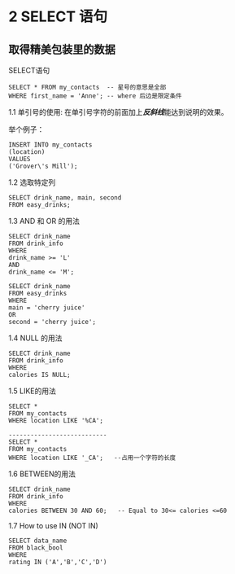 # 2 SELECT 语句
## 取得精美包装里的数据
SELECT语句

```
SELECT * FROM my_contacts  -- 星号的意思是全部
WHERE first_name = 'Anne'; -- where 后边是限定条件
```
1.1 单引号的使用:
在单引号字符的前面加上***反斜线***能达到说明的效果。

举个例子：

```
INSERT INTO my_contacts
(location)
VALUES
('Grover\'s Mill');
```
1.2 选取特定列

```
SELECT drink_name, main, second
FROM easy_drinks;
```
1.3 AND 和 OR 的用法

```
SELECT drink_name
FROM drink_info
WHERE 
drink_name >= 'L'
AND 
drink_name <= 'M';
```

```
SELECT drink_name 
FROM easy_drinks
WHERE 
main = 'cherry juice'
OR
second = 'cherry juice';
```
1.4 NULL 的用法
```
SELECT drink_name
FROM drink_info
WHERE
calories IS NULL;
```

1.5 LIKE的用法

```
SELECT *
FROM my_contacts
WHERE location LIKE '%CA';

---------------------------
SELECT *
FROM my_contacts
WHERE location LIKE '_CA';   --占用一个字符的长度

```

1.6  BETWEEN的用法

```
SELECT drink_name 
FROM drink_info
WHERE 
calories BETWEEN 30 AND 60;   -- Equal to 30<= calories <=60
```
1.7 How to use IN (NOT IN)

```
SELECT data_name
FROM black_bool
WHERE
rating IN ('A','B','C','D')
```






















